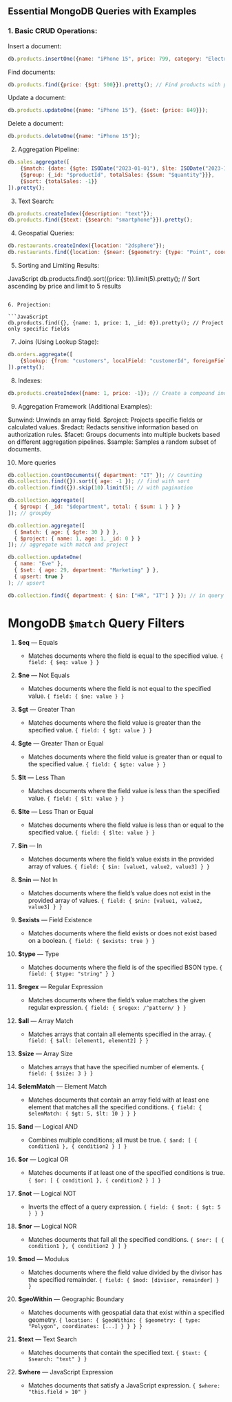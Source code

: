 ## Essential MongoDB Queries with Examples

### 1. Basic CRUD Operations:

Insert a document:
```JavaScript
db.products.insertOne({name: "iPhone 15", price: 799, category: "Electronics"});
```

Find documents:
```JavaScript
db.products.find({price: {$gt: 500}}).pretty(); // Find products with price greater than 500
```

Update a document:
```JavaScript
db.products.updateOne({name: "iPhone 15"}, {$set: {price: 849}});
```

Delete a document:
```JavaScript
db.products.deleteOne({name: "iPhone 15"});
```

2. Aggregation Pipeline:

```JavaScript
db.sales.aggregate([
    {$match: {date: {$gte: ISODate("2023-01-01"), $lte: ISODate("2023-12-31")}}},
    {$group: {_id: "$productId", totalSales: {$sum: "$quantity"}}},
    {$sort: {totalSales: -1}}
]).pretty();
```

3. Text Search:

```JavaScript
db.products.createIndex({description: "text"});
db.products.find({$text: {$search: "smartphone"}}).pretty();
```

4. Geospatial Queries:

```JavaScript
db.restaurants.createIndex({location: "2dsphere"});
db.restaurants.find({location: {$near: {$geometry: {type: "Point", coordinates: [77.5946, 12.9611]}, $maxDistance: 10000}}}).pretty();
```

5. Sorting and Limiting Results:

JavaScript
db.products.find().sort({price: 1}).limit(5).pretty(); // Sort ascending by price and limit to 5 results
```

6. Projection:

```JavaScript
db.products.find({}, {name: 1, price: 1, _id: 0}).pretty(); // Project only specific fields
```

7. Joins (Using Lookup Stage):

```JavaScript
db.orders.aggregate([
    {$lookup: {from: "customers", localField: "customerId", foreignField: "_id", as: "customer"}}
]).pretty();
```

8. Indexes:

```JavaScript
db.products.createIndex({name: 1, price: -1}); // Create a compound index
```

9. Aggregation Framework (Additional Examples):

$unwind: Unwinds an array field.
$project: Projects specific fields or calculated values.
$redact: Redacts sensitive information based on authorization rules.
$facet: Groups documents into multiple buckets based on different aggregation pipelines.
$sample: Samples a random subset of documents.


10. More queries

```javascript
db.collection.countDocuments({ department: "IT" }); // Counting
db.collection.find({}).sort({ age: -1 }); // find with sort
db.collection.find({}).skip(10).limit(5); // with pagination

db.collection.aggregate([
  { $group: { _id: "$department", total: { $sum: 1 } } }
]); // groupby

db.collection.aggregate([
  { $match: { age: { $gte: 30 } } },
  { $project: { name: 1, age: 1, _id: 0 } }
]); // aggregate with match and project

db.collection.updateOne(
  { name: "Eve" },
  { $set: { age: 29, department: "Marketing" } },
  { upsert: true }
); // upsert

db.collection.find({ department: { $in: ["HR", "IT"] } }); // in query
```


# MongoDB `$match` Query Filters

1. **$eq** — Equals
   - Matches documents where the field is equal to the specified value.
   `{ field: { $eq: value } }`

2. **$ne** — Not Equals
   - Matches documents where the field is not equal to the specified value.
   `{ field: { $ne: value } }`

3. **$gt** — Greater Than
   - Matches documents where the field value is greater than the specified value.
   `{ field: { $gt: value } }`

4. **$gte** — Greater Than or Equal
   - Matches documents where the field value is greater than or equal to the specified value.
   `{ field: { $gte: value } }`

5. **$lt** — Less Than
   - Matches documents where the field value is less than the specified value.
   `{ field: { $lt: value } }`

6. **$lte** — Less Than or Equal
   - Matches documents where the field value is less than or equal to the specified value.
   `{ field: { $lte: value } }`

7. **$in** — In
   - Matches documents where the field’s value exists in the provided array of values.
   `{ field: { $in: [value1, value2, value3] } }`

8. **$nin** — Not In
   - Matches documents where the field’s value does not exist in the provided array of values.
   `{ field: { $nin: [value1, value2, value3] } }`

9. **$exists** — Field Existence
   - Matches documents where the field exists or does not exist based on a boolean.
   `{ field: { $exists: true } }`

10. **$type** — Type
    - Matches documents where the field is of the specified BSON type.
    `{ field: { $type: "string" } }`

11. **$regex** — Regular Expression
    - Matches documents where the field’s value matches the given regular expression.
    `{ field: { $regex: /^pattern/ } }`

12. **$all** — Array Match
    - Matches arrays that contain all elements specified in the array.
    `{ field: { $all: [element1, element2] } }`

13. **$size** — Array Size
    - Matches arrays that have the specified number of elements.
    `{ field: { $size: 3 } }`

14. **$elemMatch** — Element Match
    - Matches documents that contain an array field with at least one element that matches all the specified conditions.
    `{ field: { $elemMatch: { $gt: 5, $lt: 10 } } }`

15. **$and** — Logical AND
    - Combines multiple conditions; all must be true.
    `{ $and: [ { condition1 }, { condition2 } ] }`

16. **$or** — Logical OR
    - Matches documents if at least one of the specified conditions is true.
    `{ $or: [ { condition1 }, { condition2 } ] }`

17. **$not** — Logical NOT
    - Inverts the effect of a query expression.
    `{ field: { $not: { $gt: 5 } } }`

18. **$nor** — Logical NOR
    - Matches documents that fail all the specified conditions.
    `{ $nor: [ { condition1 }, { condition2 } ] }`

19. **$mod** — Modulus
    - Matches documents where the field value divided by the divisor has the specified remainder.
    `{ field: { $mod: [divisor, remainder] } }`

20. **$geoWithin** — Geographic Boundary
    - Matches documents with geospatial data that exist within a specified geometry.
    `{ location: { $geoWithin: { $geometry: { type: "Polygon", coordinates: [...] } } } }`

21. **$text** — Text Search
    - Matches documents that contain the specified text.
    `{ $text: { $search: "text" } }`

22. **$where** — JavaScript Expression
    - Matches documents that satisfy a JavaScript expression.
    `{ $where: "this.field > 10" }`
